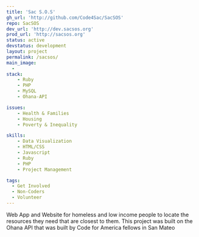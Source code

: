 ```yaml
---
title: 'Sac S.O.S'
gh_url: 'http://github.com/Code4Sac/SacSOS'
repo: SacSOS
dev_url: 'http://dev.sacsos.org'
prod_url: 'http://sacsos.org'
status: active
devstatus: development
layout: project
permalink: /sacsos/
main_image:
  -
stack:
    - Ruby
    - PHP
    - MySQL
    - Ohana-API

issues:
    - Health & Families
    - Housing
    - Poverty & Inequality

skills:
    - Data Visualization
    - HTML/CSS
    - Javascript
    - Ruby
    - PHP
    - Project Management

tags:
  - Get Involved
  - Non-Coders
  - Volunteer
---
```


Web App and Website for homeless and low income people to locate the resources they need that are closest to them. This
project was built on the Ohana API that was built by Code for America fellows in San Mateo
